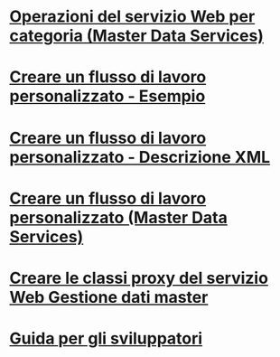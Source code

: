 # [Operazioni del servizio Web per categoria (Master Data Services)](categorized-web-service-operations-master-data-services.md)
# [Creare un flusso di lavoro personalizzato - Esempio](create-a-custom-workflow-example.md)
# [Creare un flusso di lavoro personalizzato - Descrizione XML](create-a-custom-workflow-xml-description.md)
# [Creare un flusso di lavoro personalizzato (Master Data Services)](create-a-custom-workflow-master-data-services.md)
# [Creare le classi proxy del servizio Web Gestione dati master](create-master-data-manager-web-service-proxy-classes.md)
# [Guida per gli sviluppatori](master-data-services-developer-documentation.md)
